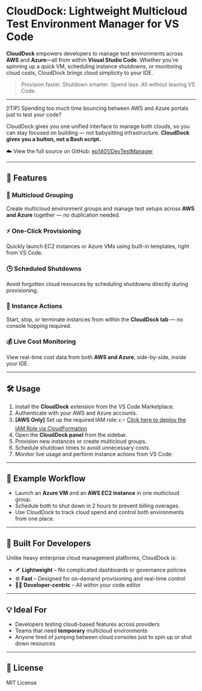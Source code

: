 # CloudDock: Lightweight Multicloud Test Environment Manager for VS Code

**CloudDock** empowers developers to manage test environments across **AWS** and **Azure**—all from within **Visual Studio Code**. Whether you're spinning up a quick VM, scheduling instance shutdowns, or monitoring cloud costs, CloudDock brings cloud simplicity to your IDE.

> Provision faster. Shutdown smarter. Spend less. All without leaving VS Code.

---

[!TIP] Spending too much time bouncing between AWS and Azure portals just to test your code?

CloudDock gives you one unified interface to manage both clouds, so you can stay focused on building — not babysitting infrastructure.
**CloudDock gives you a button, not a Bash script.**

☁️ View the full source on GitHub: [ep1401/DevTestManager](https://github.com/ep1401/DevTestManager)

---

## 🚀 Features

### 🔁 **Multicloud Grouping**
Create multicloud environment groups and manage test setups across **AWS and Azure** together — no duplication needed.

### ⚡ **One-Click Provisioning**
Quickly launch EC2 instances or Azure VMs using built-in templates, right from VS Code.

### 🕒 **Scheduled Shutdowns**
Avoid forgotten cloud resources by scheduling shutdowns directly during provisioning.

### 🧩 **Instance Actions**
Start, stop, or terminate instances from within the **CloudDock tab** — no console hopping required.

### 💰 **Live Cost Monitoring**
View real-time cost data from both **AWS and Azure**, side-by-side, inside your IDE.

---

## 🛠️ Usage

1. Install the **CloudDock** extension from the VS Code Marketplace.
2. Authenticate with your AWS and Azure accounts.
3. **[AWS Only]** Set up the required IAM role:
   👉 [Click here to deploy the IAM Role via CloudFormation](https://us-east-2.console.aws.amazon.com/cloudformation/home?#/stacks/create/review?stackName=EC2ManagementRole&templateURL=https://my-ec2-role-templates.s3.us-east-2.amazonaws.com/iam-role-template.yaml)
4. Open the **CloudDock panel** from the sidebar.
5. Provision new instances or create multicloud groups.
6. Schedule shutdown times to avoid unnecessary costs.
7. Monitor live usage and perform instance actions from VS Code.

---

## 🧪 Example Workflow

- Launch an **Azure VM** and an **AWS EC2 instance** in one multicloud group.
- Schedule both to shut down in 2 hours to prevent billing overages.
- Use CloudDock to track cloud spend and control both environments from one place.

---

## 🧠 Built For Developers

Unlike heavy enterprise cloud management platforms, CloudDock is:

- 🪶 **Lightweight** – No complicated dashboards or governance policies
- ⚙️ **Fast** – Designed for on-demand provisioning and real-time control
- 🧑‍💻 **Developer-centric** – All within your code editor

---

## 💡 Ideal For

- Developers testing cloud-based features across providers  
- Teams that need **temporary** multicloud environments  
- Anyone tired of jumping between cloud consoles just to spin up or shut down resources

---

## 📄 License

MIT License

